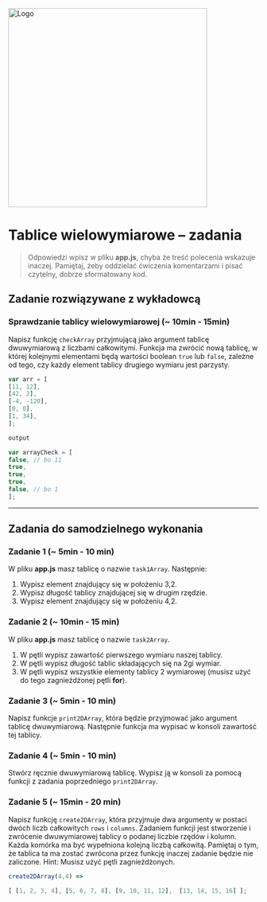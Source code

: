 <img alt="Logo" src="http://coderslab.pl/svg/logo-coderslab.svg" width="400">

# Tablice wielowymiarowe &ndash; zadania

> Odpowiedzi wpisz w pliku **app.js**, chyba że treść polecenia wskazuje inaczej.
Pamiętaj, żeby oddzielać ćwiczenia komentarzami i pisać czytelny, dobrze sformatowany kod.

## Zadanie rozwiązywane z wykładowcą

### Sprawdzanie tablicy wielowymiarowej  (~ 10min - 15min)

Napisz funkcję ```checkArray``` przyjmującą jako argument tablicę dwuwymiarową z liczbami całkowitymi.
Funkcja ma zwrócić nową tablicę, w której kolejnymi elementami będą wartości boolean ```true``` lub ```false```, zależne od tego, czy każdy element tablicy drugiego wymiaru jest parzysty.

```JavaScript
var arr = [
[11, 12],
[42, 2],
[-4, -120],
[0, 0],
[1, 34],
];

output

var arrayCheck = [
false, // bo 11
true,
true,
true,
false, // bo 1
];
```
--------------------------------------------------------------------
## Zadania do samodzielnego wykonania

### Zadanie 1 (~ 5min - 10 min)

W pliku **app.js** masz tablicę o nazwie ```task1Array```. Następnie:
  1. Wypisz element znajdujący się w położeniu 3,2.
  2. Wypisz długość tablicy znajdującej się w drugim rzędzie.
  3. Wypisz element znajdujący się w położeniu 4,2.

### Zadanie 2 (~ 10min - 15 min)

W pliku **app.js** masz tablicę o nazwie ```task2Array```.
  1. W pętli wypisz zawartość pierwszego wymiaru naszej tablicy.
  2. W pętli wypisz długość tablic składających się na 2gi wymiar.
  3. W pętli wypisz wszystkie elementy tablicy 2 wymiarowej (musisz użyć do tego zagnieżdżonej pętli **for**).

### Zadanie 3 (~ 5min - 10 min)

Napisz funkcje ```print2DArray```, która będzie przyjmować  jako argument tablicę dwuwymiarową. Następnie funkcja ma wypisać w konsoli zawartość tej tablicy.

### Zadanie 4 (~ 5min - 10 min)

Stwórz ręcznie dwuwymiarową tablicę. Wypisz ją w konsoli za pomocą funkcji z zadania poprzedniego ```print2DArray```.

### Zadanie 5 (~ 15min - 20 min)

Napisz funkcję ```create2DArray```, która przyjmuje dwa argumenty w postaci dwóch liczb całkowitych ```rows``` i ```columns```. Zadaniem funkcji jest stworzenie i zwrócenie dwuwymiarowej tablicy o podanej liczbie rzędów i kolumn. Każda komórka ma być wypełniona kolejną liczbą całkowitą. Pamiętaj o tym, że tablica ta ma zostać zwrócona przez funkcję inaczej zadanie będzie nie zaliczone.
Hint: Musisz użyć pętli zagnieżdżonych.

```JavaScript
create2DArray(4,4) =>

[ [1, 2, 3, 4], [5, 6, 7, 8], [9, 10, 11, 12],  [13, 14, 15, 16] ];
 ```
